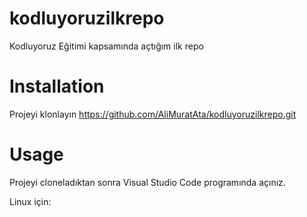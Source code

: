 # kodluyoruzilkrepo
Kodluyoruz Eğitimi kapsamında açtığım ilk repo
# Installation
Projeyi klonlayın
https://github.com/AliMuratAta/kodluyoruzilkrepo.git
# Usage
Projeyi cloneladıktan sonra Visual Studio Code programında açınız.

Linux için:
